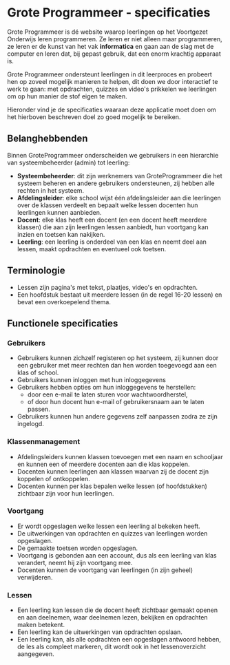 # Grote Programmeer - specificaties

Grote Programmeer is dé website waarop leerlingen op het Voortgezet Onderwijs leren programmeren. Ze leren er niet alleen maar programmeren, ze leren er de kunst van het vak **informatica** en gaan aan de slag met de computer en leren dat, bij gepast gebruik, dat een enorm krachtig apparaat is.

Grote Programmeer ondersteunt leerlingen in dit leerproces en probeert hen op zoveel mogelijk manieren te helpen, dit doen we door interactief te werk te gaan: met opdrachten, quizzes en video's prikkelen we leerlingen om op hun manier de stof eigen te maken. 

Hieronder vind je de specificaties waaraan deze applicatie moet doen om het hierboven beschreven doel zo goed mogelijk te bereiken. 

## Belanghebbenden

Binnen GroteProgrammeer onderscheiden we gebruikers in een hierarchie van systeembeheerder (admin) tot leerling:
* **Systeembeheerder**: dit zijn werknemers van GroteProgrammeer die het systeem beheren en andere gebruikers ondersteunen, zij hebben alle rechten in het systeem.
* **Afdelingsleider**: elke school wijst één afdelingsleider aan die leerlingen over de klassen verdeelt en bepaalt welke lessen docenten hun leerlingen kunnen aanbieden.
* **Docent**: elke klas heeft een docent (en een docent heeft meerdere klassen) die aan zijn leerlingen lessen aanbiedt, hun voortgang kan inzien en toetsen kan nakijken.
* **Leerling**: een leerling is onderdeel van een klas en neemt deel aan lessen, maakt opdrachten en eventueel ook toetsen.

## Terminologie

* Lessen zijn pagina's met tekst, plaatjes, video's en opdrachten.
* Een hoofdstuk bestaat uit meerdere lessen (in de regel 16-20 lessen) en bevat een overkoepelend thema.

## Functionele specificaties

### Gebruikers

* Gebruikers kunnen zichzelf registeren op het systeem, zij kunnen door een gebruiker met meer rechten dan hen worden toegevoegd aan een klas of school.
* Gebruikers kunnen inloggen met hun inloggegevens
* Gebruikers hebben opties om hun inloggegevens te herstellen:
  * door een e-mail te laten sturen voor wachtwoordherstel,
  * of door hun docent hun e-mail of gebruikersnaam aan te laten passen.
* Gebruikers kunnen hun andere gegevens zelf aanpassen zodra ze zijn ingelogd.

### Klassenmanagement

* Afdelingsleiders kunnen klassen toevoegen met een naam en schooljaar en kunnen een of meerdere docenten aan die klas koppelen.
* Docenten kunnen leerlingen aan klassen waarvan zij de docent zijn koppelen of ontkoppelen.
* Docenten kunnen per klas bepalen welke lessen (of hoofdstukken) zichtbaar zijn voor hun leerlingen.

### Voortgang

* Er wordt opgeslagen welke lessen een leerling al bekeken heeft.
* De uitwerkingen van opdrachten en quizzes van leerlingen worden opgeslagen.
* De gemaakte toetsen worden opgeslagen.
* Voortgang is gebonden aan een account, dus als een leerling van klas verandert, neemt hij zijn voortgang mee. 
* Docenten kunnen de voortgang van leerlingen (in zijn geheel) verwijderen.

### Lessen

* Een leerling kan lessen die de docent heeft zichtbaar gemaakt openen en aan deelnemen, waar deelnemen lezen, bekijken en opdrachten maken betekent.
* Een leerling kan de uitwerkingen van opdrachten opslaan.
* Een leerling kan, als alle opdrachten een opgeslagen antwoord hebben, de les als compleet markeren, dit wordt ook in het lessenoverzicht aangegeven.